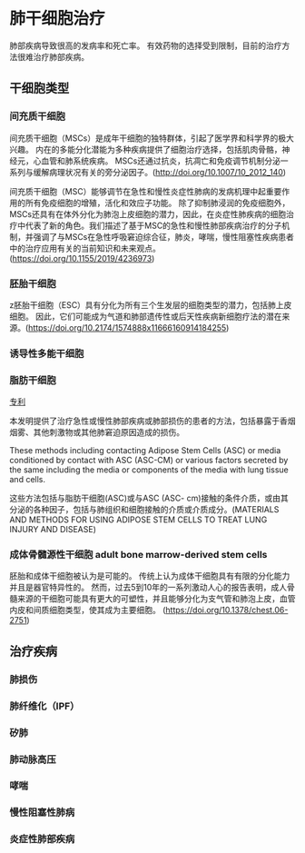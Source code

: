 # 肺干细胞治疗
肺部疾病导致很高的发病率和死亡率。 有效药物的选择受到限制，目前的治疗方法很难治疗肺部疾病。
## 干细胞类型
### 间充质干细胞
间充质干细胞（MSCs）是成年干细胞的独特群体，引起了医学界和科学界的极大兴趣。 内在的多能分化潜能为多种疾病提供了细胞治疗选择，包括肌肉骨骼，神经元，心血管和肺系统疾病。 MSCs还通过抗炎，抗凋亡和免疫调节机制分泌一系列与缓解病理状况有关的旁分泌因子。(http://doi.org/10.1007/10_2012_140)<p>
间充质干细胞（MSC）能够调节在急性和慢性炎症性肺病的发病机理中起重要作用的所有免疫细胞的增殖，活化和效应子功能。 除了抑制肺浸润的免疫细胞外，MSCs还具有在体外分化为肺泡上皮细胞的潜力，因此，在炎症性肺疾病的细胞治疗中代表了新的角色。我们描述了基于MSC的急性和慢性肺部疾病治疗的分子机制，并强调了与MSCs在急性呼吸窘迫综合征，肺炎，哮喘，慢性阻塞性疾病患者中的治疗应用有关的当前知识和未来观点。(https://doi.org/10.1155/2019/4236973)
### 胚胎干细胞
z胚胎干细胞（ESC）具有分化为所有三个生发层的细胞类型的潜力，包括肺上皮细胞。 因此，它们可能成为气道和肺部遗传性或后天性疾病新细胞疗法的潜在来源。(https://doi.org/10.2174/1574888x11666160914184255)
    
### 诱导性多能干细胞
### 脂肪干细胞
[专利]()

本发明提供了治疗急性或慢性肺部疾病或肺部损伤的患者的方法，包括暴露于香烟烟雾、其他刺激物或其他肺窘迫原因造成的损伤。<p>
These methods including contacting Adipose Stem Cells (ASC) or media conditioned by contact with ASC (ASC-CM) or various factors secreted by the same including the media or components of the media with lung tissue and cells.<p>
这些方法包括与脂肪干细胞(ASC)或与ASC (ASC- cm)接触的条件介质，或由其分泌的各种因子，包括与肺组织和细胞接触的介质或介质成分。(MATERIALS AND METHODS FOR USING ADIPOSE STEM CELLS TO TREAT LUNG INJURY AND DISEASE)
### **成体骨髓源性干细胞** adult bone marrow-derived stem cells
胚胎和成体干细胞被认为是可能的。 传统上认为成体干细胞具有有限的分化能力并且是器官特异性的。 然而，过去5到10年的一系列激动人心的报告表明，成人骨髓来源的干细胞可能具有更大的可塑性，并且能够分化为支气管和肺泡上皮，血管内皮和间质细胞类型，使其成为主要细胞。 (https://doi.org/10.1378/chest.06-2751)

## 治疗疾病
### 肺损伤
### 肺纤维化（IPF）
### 矽肺
### 肺动脉高压
### 哮喘
### 慢性阻塞性肺病
### 炎症性肺部疾病
